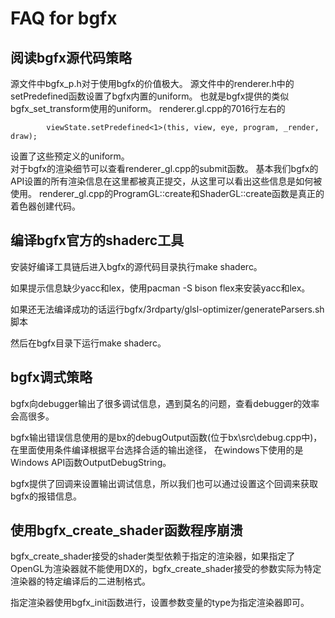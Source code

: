 FAQ for bgfx
=============

阅读bgfx源代码策略
-------------------

源文件中bgfx_p.h对于使用bgfx的价值极大。
源文件中的renderer.h中的setPredefined函数设置了bgfx内置的uniform。
也就是bgfx提供的类似bgfx_set_transform使用的uniform。
renderer.gl.cpp的7016行左右的

            viewState.setPredefined<1>(this, view, eye, program, _render, draw);

设置了这些预定义的uniform。            
对于bgfx的渲染细节可以查看renderer_gl.cpp的submit函数。
基本我们bgfx的API设置的所有渲染信息在这里都被真正提交，从这里可以看出这些信息是如何被使用。
renderer_gl.cpp的ProgramGL::create和ShaderGL::create函数是真正的着色器创建代码。

编译bgfx官方的shaderc工具
-----------------------------

安装好编译工具链后进入bgfx的源代码目录执行make shaderc。

如果提示信息缺少yacc和lex，使用pacman -S bison flex来安装yacc和lex。

如果还无法编译成功的话运行bgfx/3rdparty/glsl-optimizer/generateParsers.sh脚本

然后在bgfx目录下运行make shaderc。

bgfx调式策略
------------------------
bgfx向debugger输出了很多调试信息，遇到莫名的问题，查看debugger的效率会高很多。

bgfx输出错误信息使用的是bx的debugOutput函数(位于bx\src\debug.cpp中)，在里面使用条件编译根据平台选择合适的输出途径，
在windows下使用的是Windows API函数OutputDebugString。

bgfx提供了回调来设置输出调试信息，所以我们也可以通过设置这个回调来获取bgfx的报错信息。

使用bgfx_create_shader函数程序崩溃
----------------------------------

bgfx_create_shader接受的shader类型依赖于指定的渲染器，如果指定了OpenGL为渲染器就不能使用DX的，bgfx_create_shader接受的参数实际为特定渲染器的特定编译后的二进制格式。

指定渲染器使用bgfx_init函数进行，设置参数变量的type为指定渲染器即可。
